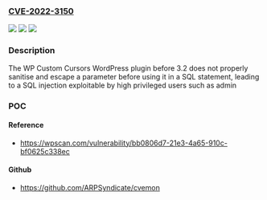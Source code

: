 ### [CVE-2022-3150](https://cve.mitre.org/cgi-bin/cvename.cgi?name=CVE-2022-3150)
![](https://img.shields.io/static/v1?label=Product&message=WP%20Custom%20Cursors%20%7C%20WordPress%20Cursor%20Plugin&color=blue)
![](https://img.shields.io/static/v1?label=Version&message=0%3C%203.2%20&color=brighgreen)
![](https://img.shields.io/static/v1?label=Vulnerability&message=CWE-89%20SQL%20Injection&color=brighgreen)

### Description

The WP Custom Cursors WordPress plugin before 3.2 does not properly sanitise and escape a parameter before using it in a SQL statement, leading to a SQL injection exploitable by high privileged users such as admin

### POC

#### Reference
- https://wpscan.com/vulnerability/bb0806d7-21e3-4a65-910c-bf0625c338ec

#### Github
- https://github.com/ARPSyndicate/cvemon

